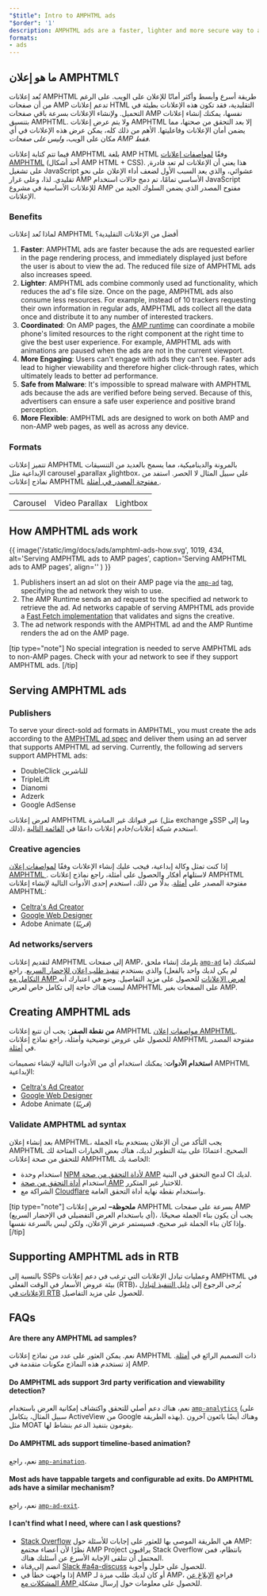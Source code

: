 ```yaml
---
"$title": Intro to AMPHTML ads
"$order": '1'
description: AMPHTML ads are a faster, lighter and more secure way to advertise on the web. Although AMP pages support traditional HTML ads, these ads can be slow to load.
formats:
- ads
---
```


## ما هو إعلان AMPHTML؟

تُعد إعلانات AMPHTML طريقة أسرع وأبسط وأكثر أمانًا للإعلان على الويب. على الرغم من أن صفحات AMP تدعم إعلانات HTML التقليدية، فقد تكون هذه الإعلانات بطيئة في التحميل. ولإنشاء الإعلانات بسرعة باقي صفحات AMP نفسها، يمكنك إنشاء إعلانات بتنسيق AMPHTML. ولا يتم عرض إعلانات AMPHTML إلا بعد التحقق من صحتها، مما يضمن أمان الإعلانات وفاعليتها. الأهم من ذلك كله، يمكن عرض هذه الإعلانات في أي مكان على الويب، *وليس على صفحات AMP فقط*.

فيما تتم كتابة إعلانات AMPHTML بلغة AMP HTML وفقًا [لمواصفات إعلانات AMPHTML](a4a_spec.md) (أحد أشكال AMP HTML + CSS). ,هذا يعني أن الإعلانات لم تعد قادرة على تشغيل JavaScript عشوائي، والذي يعد السبب الأول لضعف أداء الإعلان على نحو تقليدي. لذا، وعلى غرار AMP الأساسي تمامًا، تم دمج حالات استخدام JavaScript للإعلانات الأساسية في مشروع AMP مفتوح المصدر الذي يضمن السلوك الجيد من الإعلانات.

### Benefits

لماذا تُعد إعلانات AMPHTML أفضل من الإعلانات التقليدية؟

1. **Faster**: AMPHTML ads are faster because the ads are requested earlier in the page rendering process, and immediately displayed just before the user is about to view the ad. The reduced file size of AMPHTML ads also increases speed.
2. **Lighter**: AMPHTML ads combine commonly used ad functionality, which reduces the ad's file size. Once on the page, AMPHTML ads also consume less resources. For example, instead of 10 trackers requesting their own information in regular ads, AMPHTML ads collect all the data once and distribute it to any number of interested trackers.
3. **Coordinated**: On AMP pages, the [AMP runtime](spec/amphtml.md#amp-runtime) can coordinate a mobile phone's limited resources to the right component at the right time to give the best user experience. For example, AMPHTML ads with animations are paused when the ads are not in the current viewport.
4. **More Engaging**: Users can't engage with ads they can't see. Faster ads lead to higher viewability and therefore higher click-through rates, which ultimately leads to better ad performance.
5. **Safe from Malware**: It's impossible to spread malware with AMPHTML ads because the ads are verified before being served. Because of this, advertisers can ensure a safe user experience and positive brand perception.
6. **More Flexible**: AMPHTML ads are designed to work on both AMP and non-AMP web pages, as well as across any device.

### Formats

تتميز إعلانات AMPHTML بالمرونة والديناميكية، مما يسمح بالعديد من التنسيقات الإبداعية مثل carousel وparallax وlightbox، على سبيل المثال لا الحصر. استفد من نماذج إعلانات AMPHTML  <a class="" href="https://gitlocalize.com/repo/4863/ar/pages/content/amp-dev/documentation/examples/index.html">مفتوحة المصدر في أمثلة </a>.

<table class="nocolor">
  <tr>
    <td class="col-thirty"><amp-anim width="410" height="731" layout="responsive" src="/static/img/docs/ads/amp-ad-01-carousel.gif">
    </amp-anim></td>
    <td class="col-thirty"><amp-anim width="410" height="731" layout="responsive" src="/static/img/docs/ads/amp-ad-02-video-parallax.gif">
    </amp-anim></td>
    <td class="col-thirty"><amp-anim width="410" height="731" layout="responsive" src="/static/img/docs/ads/amp-ad-03-lightbox.gif">
    </amp-anim></td>
  </tr>
  <tr>
    <td>Carousel</td>
    <td>Video Parallax</td>
    <td>Lightbox</td>
  </tr>
</table>

## How AMPHTML ads work

{{ image('/static/img/docs/ads/amphtml-ads-how.svg', 1019, 434, alt='Serving AMPHTML ads to AMP pages', caption='Serving AMPHTML ads to AMP pages', align='' ) }}

1. Publishers insert an ad slot on their AMP page via the [`amp-ad`](../../../documentation/components/reference/amp-ad.md) tag, specifying the ad network they wish to use.
2. The AMP Runtime sends an ad request to the specified ad network to retrieve the ad. Ad networks capable of serving AMPHTML ads provide a [Fast Fetch implementation](https://github.com/ampproject/amphtml/blob/master/ads/google/a4a/docs/Network-Impl-Guide.md) that validates and signs the creative.
3. The ad network responds with the AMPHTML ad and the AMP Runtime renders the ad on the AMP page.

[tip type="note"] No special integration is needed to serve AMPHTML ads to non-AMP pages. Check with your ad network to see if they support AMPHTML ads. [/tip]

## Serving AMPHTML ads

### Publishers

To serve your direct-sold ad formats in AMPHTML, you must create the ads according to the [AMPHTML ad spec](a4a_spec.md) and deliver them using an ad server that supports AMPHTML ad serving.  Currently, the following ad servers support AMPHTML ads:

- DoubleClick للناشرين
- TripleLift
- Dianomi
- Adzerk
- Google AdSense

لعرض إعلانات AMPHTML عبر قنواتك غير المباشرة (مثل exchange وSSP وما إلى ذلك)، استخدم شبكة إعلانات/خادم إعلانات داعمًا في [القائمة التالية](../../../documentation/guides-and-tutorials/develop/monetization/ads_vendors.md).

### Creative agencies

إذا كنت تمثل وكالة إبداعية، فيجب عليك إنشاء الإعلانات وفقًا [لمواصفات إعلان AMPHTML ](a4a_spec.md). لاستلهام أفكار والحصول على أمثلة، راجع نماذج إعلانات AMPHTML مفتوحة المصدر على [أمثلة](../../../documentation/examples/index.html). بدلًا من ذلك، استخدم إحدى الأدوات التالية لإنشاء إعلانات AMPHTML:

- [Celtra's Ad Creator](http://www.prnewswire.com/news-releases/celtra-partners-with-the-amp-project-showcases-amp-ad-creation-at-google-io-event-300459514.html)
- [Google Web Designer](https://support.google.com/webdesigner/answer/7529856)
- Adobe Animate (*قريبًا*)

### Ad networks/servers

لتقديم إعلانات AMPHTML إلى صفحات AMP، يلزمك إنشاء ملحق [`amp-ad`](../../../documentation/components/reference/amp-ad.md) لشبكتك (ما لم يكن لديك واحد بالفعل) والذي يستخدم [تنفيذ طلب إعلان للإحضار السريع](https://github.com/ampproject/amphtml/blob/master/ads/google/a4a/docs/Network-Impl-Guide.md). راجع [التكامل مع AMP لعرض الإعلانات](../../../documentation/guides-and-tutorials/contribute/adnetwork_integration.md) للحصول على مزيد التفاصيل. وضع في اعتبارك أنه ليست هناك حاجة إلى تكامل خاص لعرض AMPHTML على الصفحات بغير AMP.

## Creating AMPHTML ads

**من نقطة الصفر**: يجب أن تتبع إعلانات AMPHTML [مواصفات إعلان AMPHTML](a4a_spec.md). للحصول على عروض توضيحية وأمثلة، راجع نماذج إعلانات AMPHTML مفتوحة المصدر في [أمثلة](../../../documentation/examples/documentation/amp-ad.html).

**استخدام الأدوات**: يمكنك استخدام أي من الأدوات التالية لإنشاء تصميمات AMPHTML الإبداعية:

- [Celtra's Ad Creator](http://www.prnewswire.com/news-releases/celtra-partners-with-the-amp-project-showcases-amp-ad-creation-at-google-io-event-300459514.html)
- [Google Web Designer](https://support.google.com/webdesigner/answer/7529856)
- Adobe Animate (*قريبًا*)

### Validate AMPHTML ad syntax

بعد إنشاء إعلان AMPHTML، يجب التأكد من أن الإعلان يستخدم بناء الجملة AMPHTML الصحيح. اعتمادًا على بيئة التطوير لديك، هناك بعض الخيارات المتاحة لك للتحقق من صحة إعلانات AMPHTML الخاصة بك:

- استخدام وحدة [NPM لأداة التحقق من صحة AMP](https://www.npmjs.com/package/amphtml-validator) لدمج التحقق في البنية CI لديك.
- استخدام [أداة التحقق من صحة AMP](https://validator.ampproject.org/) للاختبار غير المتكرر.
- الشراكة مع [Cloudflare](https://blog.cloudflare.com/amp-validator-api/) واستخدام نقطة نهاية أداة التحقق العامة.

[tip type="note"] **ملحوظة–**  لعرض إعلانات AMPHTML بسرعة على صفحات AMP (أي باستخدام العرض التفضيلي في الإحضار السريع)، يجب أن يكون بناء الجملة صحيحًا. وإذا كان بناء الجملة غير صحيح، فسيستمر عرض الإعلان، ولكن ليس بالسرعة نفسها. [/tip]

## Supporting AMPHTML ads in RTB

بالنسبة إلى SSPs وعمليات تبادل الإعلانات التي ترغب في دعم إعلانات AMPHTML في بيئة عروض الأسعار في الوقت الفعلي (RTB)، يُرجى الرجوع إلى [دليل التنفيذ لتبادل الإعلانات في RTB](https://github.com/ampproject/amphtml/blob/master/ads/google/a4a/docs/RTBExchangeGuide.md) للحصول على مزيد التفاصيل.

## FAQs

#### Are there any AMPHTML ad samples?

نعم. يمكن العثور على عدد من نماذج إعلانات AMPHTML ذات التصميم الرائع في [أمثلة](../../../documentation/examples/documentation/amp-ad.html). إذ تستخدم هذه النماذج مكونات متقدمة في AMP.

#### Do AMPHTML ads support 3rd party verification and viewability detection?

نعم، هناك دعم أصلي للتحقق واكتشاف إمكانية العرض باستخدام [`amp-analytics`](../../../documentation/components/reference/amp-analytics.md) (على سبيل المثال، يتكامل ActiveView من Google بهذه الطريقة). وهناك أيضًا بائعون آخرون مثل MOAT يقومون بتنفيذ الدعم بنشاط لها.

#### Do AMPHTML ads support timeline-based animation?

نعم، راجع [`amp-animation`](../../../documentation/components/reference/amp-animation.md).

#### Most ads have tappable targets and configurable ad exits. Do AMPHTML ads have a similar mechanism?

نعم، راجع [`amp-ad-exit`](../../../documentation/components/reference/amp-ad-exit.md).

#### I can't find what I need, where can I ask questions?

- [Stack Overflow](http://stackoverflow.com/questions/tagged/amp-html) هي الطريقة الموصى بها للعثور على إجابات للأسئلة حول AMP؛ نظرًا لأن أعضاء مجتمع AMP Project يراقبون Stack Overflow بانتظام، فمن المحتمل أن تتلقى الإجابة الأسرع عن أسئلتك هناك.
- انضم إلى قناة [Slack #a4a-discuss](https://docs.google.com/forms/d/e/1FAIpQLSd83J2IZA6cdR6jPwABGsJE8YL4pkypAbKMGgUZZriU7Qu6Tg/viewform?fbzx=4406980310789882877) للحصول على حلول وأجوبة.
- إذا واجهت خطأً في AMP أو كان لديك طلب ميزة لـ AMP، فراجع [الإبلاغ عن المشكلات مع AMP ](https://github.com/ampproject/amphtml/blob/master/CONTRIBUTING.md#reporting-issues-with-amp) للحصول على معلومات حول إرسال مشكلة.
